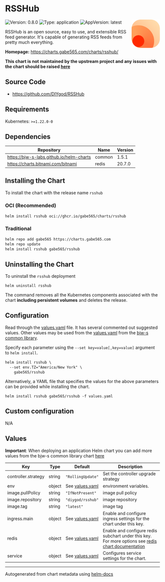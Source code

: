# RSSHub

<img src="https://raw.githubusercontent.com/DIYgod/RSSHub/377dd9f/website/static/img/logo.png" align="right" width="92" alt="rsshub logo">

![Version: 0.8.0](https://img.shields.io/badge/Version-0.8.0-informational?style=flat)
![Type: application](https://img.shields.io/badge/Type-application-informational?style=flat)
![AppVersion: latest](https://img.shields.io/badge/AppVersion-latest-informational?style=flat)

RSSHub is an open source, easy to use, and extensible RSS feed generator. It's capable of generating RSS feeds from pretty much everything.

**Homepage:** <https://charts.gabe565.com/charts/rsshub/>

**This chart is not maintained by the upstream project and any issues with the chart should be raised
[here](https://github.com/gabe565/charts/issues/new?assignees=gabe565&labels=bug&template=bug_report.yaml&name=rsshub&version=0.8.0)**

## Source Code

* <https://github.com/DIYgod/RSSHub>

## Requirements

Kubernetes: `>=1.22.0-0`

## Dependencies

| Repository | Name | Version |
|------------|------|---------|
| <https://bjw-s-labs.github.io/helm-charts> | common | 1.5.1 |
| <https://charts.bitnami.com/bitnami> | redis | 20.7.0 |

## Installing the Chart

To install the chart with the release name `rsshub`

### OCI (Recommended)

```console
helm install rsshub oci://ghcr.io/gabe565/charts/rsshub
```

### Traditional

```console
helm repo add gabe565 https://charts.gabe565.com
helm repo update
helm install rsshub gabe565/rsshub
```

## Uninstalling the Chart

To uninstall the `rsshub` deployment

```console
helm uninstall rsshub
```

The command removes all the Kubernetes components associated with the chart **including persistent volumes** and deletes the release.

## Configuration

Read through the [values.yaml](./values.yaml) file. It has several commented out suggested values.
Other values may be used from the [values.yaml](https://github.com/bjw-s/helm-charts/tree/a081de5/charts/library/common/values.yaml) from the [bjw-s common library](https://github.com/bjw-s/helm-charts/tree/a081de5/charts/library/common).

Specify each parameter using the `--set key=value[,key=value]` argument to `helm install`.

```console
helm install rsshub \
  --set env.TZ="America/New York" \
    gabe565/rsshub
```

Alternatively, a YAML file that specifies the values for the above parameters can be provided while installing the chart.

```console
helm install rsshub gabe565/rsshub -f values.yaml
```

## Custom configuration

N/A

## Values

**Important**: When deploying an application Helm chart you can add more values from the bjw-s common library chart [here](https://github.com/bjw-s/helm-charts/tree/a081de5/charts/library/common)

| Key | Type | Default | Description |
|-----|------|---------|-------------|
| controller.strategy | string | `"RollingUpdate"` | Set the controller upgrade strategy |
| env | object | See [values.yaml](./values.yaml) | environment variables. |
| image.pullPolicy | string | `"IfNotPresent"` | image pull policy |
| image.repository | string | `"diygod/rsshub"` | image repository |
| image.tag | string | `"latest"` | image tag |
| ingress.main | object | See [values.yaml](./values.yaml) | Enable and configure ingress settings for the chart under this key. |
| redis | object | See [values.yaml](./values.yaml) | Enable and configure redis subchart under this key.    For more options see [redis chart documentation](https://github.com/bitnami/charts/tree/main/bitnami/redis) |
| service | object | See [values.yaml](./values.yaml) | Configures service settings for the chart. |

---
Autogenerated from chart metadata using [helm-docs](https://github.com/norwoodj/helm-docs)
